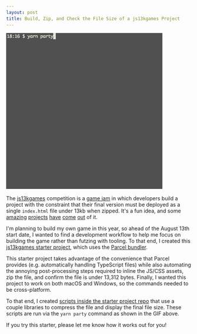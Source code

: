 ```yaml
---
layout: post
title: Build, Zip, and Check the File Size of a js13kgames Project
---
```


[![Running the yarn party command in a terminal](/images/js13kgames-starter.gif)](https://github.com/mtmckenna/js13kgames-parcel-starter)

The [js13kgames](http://js13kgames.com/) competition is a [game jam](https://en.wikipedia.org/wiki/Game_jam) in which developers build a project with the constraint that their final version must be deployed as a single `index.html` file under 13kb when zipped. It's a fun idea, and some [amazing](http://js13kgames.com/entries/evil-glitch) [projects](http://js13kgames.com/entries/glitch-buster) [have](http://js13kgames.com/entries/behind-asteroids-the-dark-side) [come](http://js13kgames.com/entries/road-blocks) [out](http://js13kgames.com/entries/bunny-lost) of it.

I'm planning to build my own game in this year, so ahead of the August 13th start date, I wanted to find a development workflow to help me focus on building the game rather than futzing with tooling. To that end, I created this [js13kgames starter project](https://github.com/mtmckenna/js13kgames-parcel-starter), which uses the [Parcel bundler](https://parceljs.org/).

This starter project takes advantage of the convenience that Parcel provides (e.g. automatically handling TypeScript files) while also automating the annoying post-processing steps required to inline the JS/CSS assets, zip the file, and confirm the file is under 13,312 bytes. Finally, I wanted this project to work on both macOS and Windows, so the commands needed to be cross-platform.

To that end, I created [scripts inside the starter project repo](https://github.com/mtmckenna/js13kgames-parcel-starter/tree/master/scripts) that use a couple libraries to compress the file and display the final file size. These scripts are run via the `yarn party` command as shown in the GIF above.

If you try this starter, please let me know how it works out for you!
